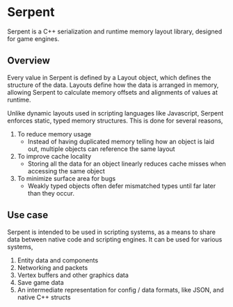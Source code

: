 # Serpent

Serpent is a C++ serialization and runtime memory layout library, designed for game engines.

## Overview

Every value in Serpent is defined by a Layout object, which defines the structure of the data.
Layouts define how the data is arranged in memory, allowing Serpent to calculate memory offsets and alignments of values at runtime.

Unlike dynamic layouts used in scripting languages like Javascript, Serpent enforces static, typed memory structures.
This is done for several reasons,
1. To reduce memory usage
    - Instead of having duplicated memory telling how an object is laid out, multiple objects can reference the same layout
2. To improve cache locality
    - Storing all the data for an object linearly reduces cache misses when accessing the same object
3. To minimize surface area for bugs
    - Weakly typed objects often defer mismatched types until far later than they occur.

## Use case

Serpent is intended to be used in scripting systems, as a means to share data between native code and scripting engines.
It can be used for various systems,
1. Entity data and components
2. Networking and packets
3. Vertex buffers and other graphics data
4. Save game data
5. An intermediate representation for config / data formats, like JSON, and native C++ structs 
